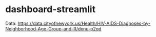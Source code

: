 # dashboard-streamlit

Data: https://data.cityofnewyork.us/Health/HIV-AIDS-Diagnoses-by-Neighborhood-Age-Group-and-R/dxnu-p2qd
